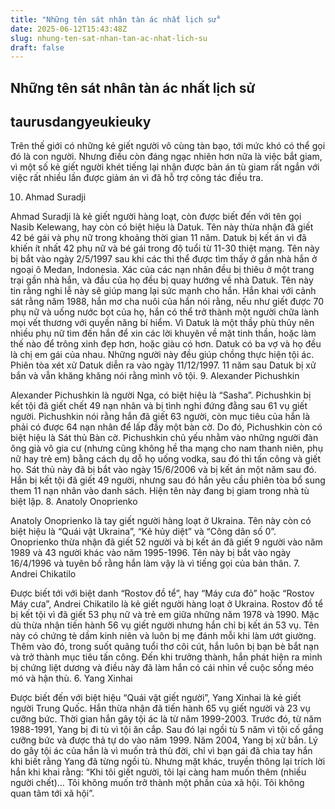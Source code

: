 ```yaml
---
title: "Những tên sát nhân tàn ác nhất lịch sử"
date: 2025-06-12T15:43:48Z
slug: nhung-ten-sat-nhan-tan-ac-nhat-lich-su
draft: false
---
```


## Những tên sát nhân tàn ác nhất lịch sử

## taurusdangyeukieuky

Trên thế giới có những kẻ giết người vô cùng tàn bạo, tới mức khó có thể gọi đó là con người. Nhưng điều còn đáng ngạc nhiên hơn nữa là việc bắt giam, vì một số kẻ giết người khét tiếng lại nhận được bản án tù giam rất ngắn với việc rất nhiều lần được giảm án vì đã hỗ trợ công tác điều tra.

 
10. Ahmad Suradji

 
 
Ahmad Suradji là kẻ giết người hàng loạt, còn được biết đến với tên gọi Nasib Kelewang, hay còn có biệt hiệu là Datuk. Tên này thừa nhận đã giết 42 bé gái và phụ nữ trong khoảng thời gian 11 năm. Datuk bị kết án vì đã khiến ít nhất 42 phụ nữ và bé gái trong độ tuổi từ 11-30 thiệt mạng. Tên này bị bắt vào ngày 2/5/1997 sau khi các thi thể được tìm thấy ở gần nhà hắn ở ngoại ô Medan, Indonesia. Xác của các nạn nhân đều bị thiêu ở một trang trại gần nhà hắn, và đầu của họ đều bị quay hướng về nhà Datuk.
Tên này tin rằng nghi lễ này sẽ giúp mang lại sức mạnh cho hắn. Hắn khai với cảnh sát rằng năm 1988, hắn mơ cha nuôi của hắn nói rằng, nếu như giết được 70 phụ nữ và uống nước bọt của họ, hắn có thể trở thành một người chữa lành mọi vết thương với quyền năng bí hiểm.
Vì Datuk là một thầy phù thủy nên nhiều phụ nữ tìm đến hắn để xin các lời khuyên về mặt tinh thần, hoặc làm thế nào để trông xinh đẹp hơn, hoặc giàu có hơn. Datuk có ba vợ và họ đều là chị em gái của nhau. Những người này đều giúp chồng thực hiện tội ác. Phiên tòa xét xử Datuk diễn ra vào ngày 11/12/1997. 11 năm sau Datuk bị xử bắn và vẫn khăng khăng nói rằng mình vô tội.
9. Alexander Pichushkin

 
 
Alexander Pichushkin là người Nga, có biệt hiệu là “Sasha”. Pichushkin bị kết tội đã giết chết 49 nạn nhân và bị tình nghi đứng đằng sau 61 vụ giết người. Pichushkin nói rằng hắn đã giết 63 người, còn mục tiêu của hắn là phải có được 64 nạn nhân để lấp đầy một  bàn cờ. Do đó, Pichushkin còn có biệt hiệu là Sát thủ Bàn cờ.
Pichushkin chủ yếu nhằm vào những người đàn ông già vô gia cư (nhưng cũng không hề tha mạng cho nam thanh niên, phụ nữ hay trẻ em) bằng cách dụ dỗ họ uống vodka, sau đó thì tấn công và giết họ.
Sát thủ này đã bị bắt vào ngày 15/6/2006 và bị kết án một năm sau đó. Hắn bị kết tội đã giết 49 người, nhưng sau đó hắn yêu cầu phiên tòa bổ sung them 11 nạn nhân vào danh sách. Hiện tên này đang bị giam trong nhà tù biệt lập.
8. Anatoly Onoprienko
 

 
Anatoly Onoprienko là tay giết người hàng loạt ở Ukraina. Tên này còn có biệt hiệu là “Quái vật Ukraina”, “Kẻ hủy diệt” và “Công dân số 0”. Onoprienko thừa nhận đã giết 52 người và bị kết án đã giết 9 người vào năm 1989 và 43 người khác vào năm 1995-1996.
Tên này bị bắt vào ngày 16/4/1996 và tuyên bố rằng hắn làm vậy là vì tiếng gọi của bản thân.
7. Andrei Chikatilo
 

 
Được biết tới với biệt danh “Rostov đồ tể”, hay “Máy cưa đỏ” hoặc “Rostov Máy cưa”, Andrei Chikatilo là kẻ giết người hàng loạt ở Ukraina. Rostov đồ tể bị kết tội vì đã giết 53 phụ nữ và trẻ em giữa những năm 1978 và 1990. Mặc dù thừa nhận tiến hành 56 vụ giết người nhưng hắn chỉ bị kết án 53 vụ.
Tên này có chứng tè dầm kinh niên và luôn bị mẹ đánh mỗi khi làm ướt giường. Thêm vào đó, trong suốt quãng tuổi thơ côi cút, hắn luôn bị bạn bè bắt nạn và trở thành mục tiêu tấn công. Đến khi trưởng thành, hắn phát hiện ra mình bị chứng liệt dương và điều này đã làm hắn có cái nhìn về cuộc sống méo mó và hận thù.
6. Yang Xinhai
 

 
Được biết đến với biệt hiệu “Quái vật giết người”, Yang Xinhai là kẻ giết người Trung Quốc. Hắn thừa nhận đã tiến hành 65 vụ giết người và 23 vụ cưỡng bức. Thời gian hắn gây tội ác là từ năm 1999-2003. Trước đó, từ năm 1988-1991, Yang bị đi tù vì tội ăn cắp. Sau đó lại ngồi tù 5 năm vì tội cố gắng cưỡng bức và được thả tự do vào năm 1999.
Năm 2004, Yang bị xử bắn. Lý do gây tội ác của hắn là vì muốn trả thù đời, chỉ vì bạn gái đã chia tay hắn khi biết rằng Yang đã từng ngồi tù. Nhưng mặt khác, truyền thông lại trích lời hắn khi khai rằng: “Khi tôi giết người, tôi lại càng ham muốn thêm (nhiều người chết)… Tôi không muốn trở thành một phần của xã hội. Tôi không quan tâm tới xã hội”.